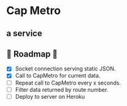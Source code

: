 # Cap Metro
## a service


## 🚌  Roadmap 🚌

- [x] Socket connection serving static JSON.
- [x] Call to CapMetro for current data.
- [ ] Repeat call to CapMetro every x seconds.
- [ ] Filter data returned by route number.
- [ ] Deploy to server on Heroku
